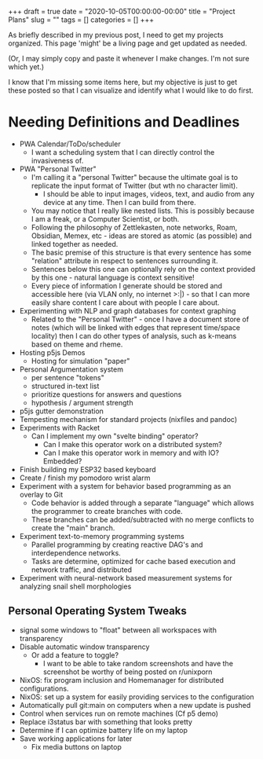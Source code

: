 +++ 
draft = true
date = "2020-10-05T00:00:00-00:00"
title = "Project Plans"
slug = "" 
tags = []
categories = []
+++

As briefly described in my previous post, I need to get my projects organized. This page 'might' be a living page and get updated as needed.

(Or, I may simply copy and paste it whenever I make changes. I'm not sure which yet.)


I know that I'm missing some items here, but my objective is just to get these posted so that I can visualize and identify what I would like to do first.


# Needing Definitions and Deadlines

- PWA Calendar/ToDo/scheduler
  - I want a scheduling system that I can directly control the invasiveness of.
- PWA "Personal Twitter"
  - I'm calling it a "personal Twitter" because the ultimate goal is to replicate the input format of Twitter (but wth no character limit).
    - I should be able to input images, videos, text, and audio from any device at any time. Then I can build from there.
  - You may notice that I really like nested lists. This is possibly because I am a freak, or a Computer Scientist, or both.
  - Following the philosophy of Zettlekasten, note networks, Roam, Obsidian, Memex, etc - ideas are stored as atomic (as possible) and linked together as needed.
  - The basic premise of this structure is that every sentence has some "relation" attribute in respect to sentences surrounding it.
  - Sentences below this one can optionally rely on the context provided by this one - natural language is context sensitive!
  - Every piece of information I generate should be stored and accessible here (via VLAN only, no internet >:|) - so that I can more easily share content I care about with people I care about.
- Experimenting with NLP and graph databases for context graphing
  - Related to the "Personal Twitter" - once I have a document store of notes (which will be linked with edges that represent time/space locality) then I can do other types of analysis, such as k-means based on theme and rheme.
- Hosting p5js Demos
  - Hosting for simulation "paper"
- Personal Argumentation system
  - per sentence "tokens"
  - structured in-text list
  - prioritize questions for answers and questions
  - hypothesis / argument strength
- p5js gutter demonstration
- Tempesting mechanism for standard projects (nixfiles and pandoc)
- Experiments with Racket
  - Can I implement my own "svelte binding" operator?
    - Can I make this operator work on a distributed system?
    - Can I make this operator work in memory and with IO? Embedded?
- Finish building my ESP32 based keyboard
- Create / finish my pomodoro wrist alarm
- Experiment with a system for behavior based programming as an overlay to Git
  - Code behavior is added through a separate "language" which allows the programmer to create branches with code.
  - These branches can be added/subtracted with no merge conflicts to create the "main" branch.
- Experiment text-to-memory programming systems
  - Parallel programming by creating reactive DAG's and interdependence networks.
  - Tasks are determine, optimized for cache based execution and network traffic, and distributed
- Experiment with neural-network based measurement systems for analyzing snail shell morphologies 

## Personal Operating System Tweaks
- signal some windows to "float" between all workspaces with transparency
- Disable automatic window transparency
  - Or add a feature to toggle?
    - I want to be able to take random screenshots and have the screenshot be worthy of being posted on r/unixporn
- NixOS: fix program inclusion and Homemanager for distributed configurations.
- NixOS: set up a system for easily providing services to the configuration
- Automatically pull git:main on computers when a new update is pushed
- Control when services run on remote machines (Cf p5 demo)
- Replace i3status bar with something that looks pretty
- Determine if I can optimize battery life on my laptop
- Save working applications for later
  - Fix media buttons on laptop

